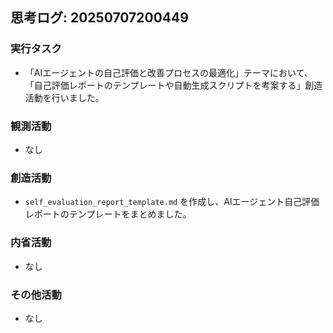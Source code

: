 ## 思考ログ: 20250707200449

### 実行タスク
- 「AIエージェントの自己評価と改善プロセスの最適化」テーマにおいて、「自己評価レポートのテンプレートや自動生成スクリプトを考案する」創造活動を行いました。

### 観測活動
- なし

### 創造活動
- `self_evaluation_report_template.md` を作成し、AIエージェント自己評価レポートのテンプレートをまとめました。

### 内省活動
- なし

### その他活動
- なし